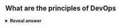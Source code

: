 ## What are the principles of DevOps
<details>
<summary><b>Reveal answer</b></summary>
CALMS<br><br>Culture<br>Automation<br>Lean<br>Management<br>Sharing
</details>
